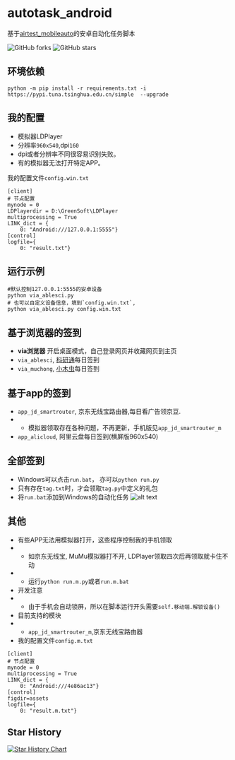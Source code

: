 # autotask_android
基于[airtest_mobileauto](airtest_mobileauto)的安卓自动化任务脚本

![GitHub forks](https://img.shields.io/github/forks/cndaqiang/autotask_android?color=60c5ba&style=for-the-badge)
![GitHub stars](https://img.shields.io/github/stars/cndaqiang/autotask_android?color=ffd700&style=for-the-badge)


## 环境依赖
```
python -m pip install -r requirements.txt -i https://pypi.tuna.tsinghua.edu.cn/simple  --upgrade
```


## 我的配置
* 模拟器LDPlayer
* 分辨率`960x540`,dpi`160`
* dpi或者分辨率不同很容易识别失败。
* 有的模拟器无法打开特定APP。

我的配置文件`config.win.txt`
```
[client]
# 节点配置
mynode = 0
LDPlayerdir = D:\GreenSoft\LDPlayer
multiprocessing = True
LINK_dict = {
    0: "Android:///127.0.0.1:5555"}
[control]
logfile={
    0: "result.txt"}
```


## 运行示例
```
#默认控制127.0.0.1:5555的安卓设备
python via_ablesci.py
# 也可以自定义设备信息，填到`config.win.txt`,
python via_ablesci.py config.win.txt
```

## 基于浏览器的签到
* **via浏览器** 开启桌面模式，自己登录网页并收藏网页到主页
* `via_ablesci`, [科研通](https://www.ablesci.com/)每日签到
* `via_muchong`, [小木虫](https://muchong.com/bbs/)每日签到


## 基于app的签到
* `app_jd_smartrouter`, 京东无线宝路由器,每日看广告领京豆.
* * 模拟器领取存在各种问题，不再更新，手机版见`app_jd_smartrouter_m`
* `app_alicloud`, 阿里云盘每日签到(横屏版960x540)

## 全部签到
* Windows可以点击`run.bat`， 亦可以`python run.py`
* 只有存在`tag.txt`时，才会领取`tag.py`中定义的礼包
* 将`run.bat`添加到Windows的自动化任务
![alt text](doc/crontab_win.png)

## 其他
* 有些APP无法用模拟器打开，这些程序控制我的手机领取
* * 如京东无线宝, MuMu模拟器打不开, LDPlayer领取四次后再领取就卡住不动
* * 运行`python run.m.py`或者`run.m.bat`
* 开发注意
* * 由于手机会自动锁屏，所以在脚本运行开头需要`self.移动端.解锁设备()`
* 目前支持的模块
* * `app_jd_smartrouter_m`,京东无线宝路由器
* 我的配置文件`config.m.txt`
```
[client]
# 节点配置
mynode = 0
multiprocessing = True
LINK_dict = {
    0: "Android:///4e86ac13"}
[control]
figdir=assets
logfile={
    0: "result.m.txt"}
```



## Star History

[![Star History Chart](https://api.star-history.com/svg?repos=cndaqiang/autotask_android&type=Date)](https://star-history.com/#cndaqiang/autotask_android&Date)
